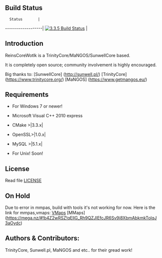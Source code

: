 ## Build Status

      Status       |
-------------------|
[![3.3.5 Build Status](https://travis-ci.org/ReinsCoreWotlk/Core.svg?branch=master)](https://travis-ci.org/ReinsCoreWotlk/Core) |


## Introduction
ReinsCoreWotlk is a TrinityCore/MaNGOS/SunwellCore based.

It is completely open source; community involvement is highly encouraged.

Big thanks to: [SunwellCore] (http://sunwell.pl/) [TrinityCore] (https://www.trinitycore.org/) [MaNGOS] (https://www.getmangos.eu/)

## Requirements

* For Windows 7 or newer!
 * Microsoft Visual C++ 2010 express
 * CMake  >|3.3.x|
 * OpenSSL>|1.0.x|
 * MySQL  >|5.1.x|

* For Unix!
 Soon!

## License

Read file [LICENSE](LICENSE)

## On Hold

Due to error in mmpas, build with tools it's not working for now.
Here is the link for mmpas,vmaps: [VMaps](https://mega.nz/#!D5wnEKRL!KE4ra8DtKYfeorEXsQ4jEoxkLVMRmjtltieCUceKmQs) [MMaps] (https://mega.nz/#!b4Z2wRSZ!qEllG_Rh9QZJlEfcJR6Sv9i8XbmAbkmkTolqJ3aOydc)


## Authors &amp; Contributors:

TrinityCore, Sunwell.pl, MaNGOS and etc.. for their gread work!